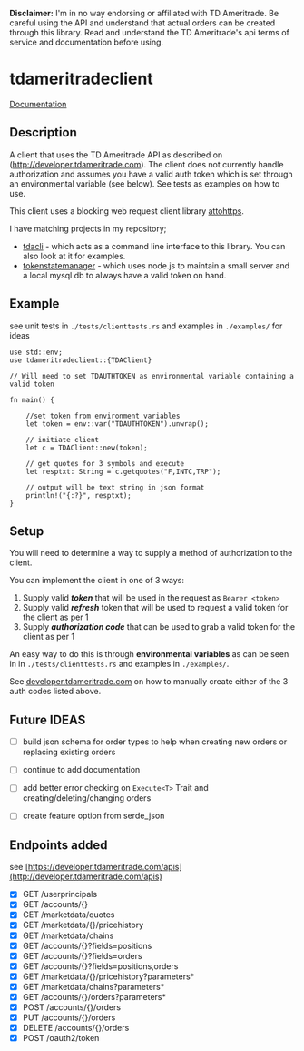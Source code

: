 **Disclaimer:** I'm in no way endorsing or affiliated with TD Ameritrade. Be careful using the API and understand that actual orders can be created through this library.  Read and understand the TD Ameritrade's api terms of service and documentation before using.


# tdameritradeclient

[Documentation](https://jbertovic.github.io/tdameritradeclient/doc/tdameritradeclient/)

## Description

A client that uses the TD Ameritrade API as described on (http://developer.tdameritrade.com).  The client does not currently handle authorization and assumes you have a valid auth token which is set through an environmental variable (see below). See tests as examples on how to use.

This client uses a blocking web request client library [attohttps](https://github.com/sbstp/attohttpc).

I have matching projects in my repository;
- [tdacli](https://github.com/jbertovic/tdacli) - which acts as a command line interface to this library.  You can also look at it for examples.
- [tokenstatemanager](https://github.com/jbertovic/tokenstatemanager) - which uses node.js to maintain a small server and a local mysql db to always have a valid token on hand.

## Example

see unit tests in `./tests/clienttests.rs` and examples in `./examples/` for ideas
```
use std::env;
use tdameritradeclient::{TDAClient}

// Will need to set TDAUTHTOKEN as environmental variable containing a valid token

fn main() {

    //set token from environment variables
    let token = env::var("TDAUTHTOKEN").unwrap();

    // initiate client
    let c = TDAClient::new(token);

    // get quotes for 3 symbols and execute
    let resptxt: String = c.getquotes("F,INTC,TRP");

    // output will be text string in json format
    println!("{:?}", resptxt);
}
```


## Setup

You will need to determine a way to supply a method of authorization to the client.  

You can implement the client in one of 3 ways:
1) Supply valid ***token*** that will be used in the request as `Bearer <token>`
2) Supply valid ***refresh*** token that will be used to request a valid token for the client as per 1
3) Supply ***authorization code*** that can be used to grab a valid token for the client as per 1

An easy way to do this is through **environmental variables** as can be seen in in `./tests/clienttests.rs` and examples in `./examples/`.

See [developer.tdameritrade.com](http://developer.tdameritrade.com) on how to manually create either of the 3 auth codes listed above.


## Future IDEAS
- [ ] build json schema for order types to help when creating new orders or replacing existing orders
- [ ] continue to add documentation
- [ ] add better error checking on `Execute<T>` Trait and creating/deleting/changing orders
- [ ] create feature option from serde_json


## Endpoints added
see [https://developer.tdameritrade.com/apis](http://developer.tdameritrade.com/apis)

- [X] GET /userprincipals
- [X] GET /accounts/{}
- [X] GET /marketdata/quotes
- [X] GET /marketdata/{}/pricehistory
- [X] GET /marketdata/chains
- [X] GET /accounts/{}?fields=positions
- [X] GET /accounts/{}?fields=orders
- [X] GET /accounts/{}?fields=positions,orders
- [X] GET /marketdata/{}/pricehistory?parameters*  
- [X] GET /marketdata/chains?parameters* 
- [X] GET /accounts/{}/orders?parameters*
- [X] POST /accounts/{}/orders
- [X] PUT /accounts/{}/orders 
- [X] DELETE /accounts/{}/orders
- [X] POST /oauth2/token

